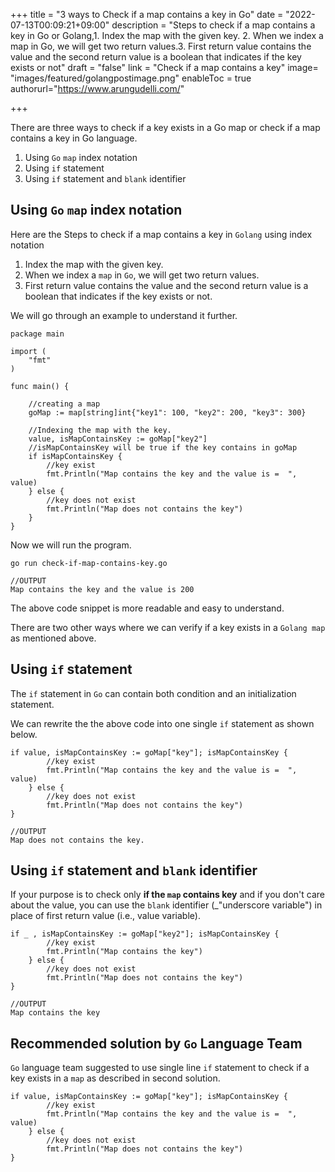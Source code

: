 +++
title = "3 ways to Check if a map contains a key in Go"
date = "2022-07-13T00:09:21+09:00"
description = "Steps to check if a map contains a key in Go or Golang,1. Index the map with the given key. 2. When we index a map in Go, we will get two return values.3. First return value contains the value and the second return value is a boolean that indicates if the key exists or not"
draft = "false"
link = "Check if a map contains a key"
image= "images/featured/golangpostimage.png"
enableToc = true
authorurl="https://www.arungudelli.com/"

+++

There are three ways to check if a key exists in a Go map or check if a map contains a key in Go language.

1. Using `Go` `map` index notation 
2. Using `if` statement 
3. Using `if` statement and `blank` identifier 

## Using `Go` `map` index notation

Here are the Steps to check if a map contains a key in `Golang` using index notation

1. Index the map with the given key.
2. When we index a `map` in `Go`, we will get two return values.
3. First return value contains the value and the second return value is a boolean that indicates if the key exists or not.

We will go through an example to understand it further.

```
package main

import (
	"fmt"
)

func main() {

	//creating a map
	goMap := map[string]int{"key1": 100, "key2": 200, "key3": 300}

	//Indexing the map with the key.
	value, isMapContainsKey := goMap["key2"]
	//isMapContainsKey will be true if the key contains in goMap
	if isMapContainsKey {
		//key exist
		fmt.Println("Map contains the key and the value is =  ", value)
	} else {
		//key does not exist
		fmt.Println("Map does not contains the key")
	}
}

```

Now we will run the program.

```
go run check-if-map-contains-key.go

//OUTPUT
Map contains the key and the value is 200
```

The above code snippet is more readable and easy to understand.

There are two other ways where we can verify if a key exists in a `Golang map` as mentioned above.

## Using `if` statement

The `if` statement in `Go` can contain both condition and an initialization statement. 

We can rewrite the the above code into one single `if` statement as shown below.

```
if value, isMapContainsKey := goMap["key"]; isMapContainsKey {
		//key exist
		fmt.Println("Map contains the key and the value is =  ", value)
	} else {
		//key does not exist
		fmt.Println("Map does not contains the key")
}

//OUTPUT
Map does not contains the key.
```

## Using `if` statement and `blank` identifier

If your purpose is to check only **if the `map` contains key** and if you don't care about the value, you can use the `blank` identifier (_"underscore variable") in place of first return value (i.e., value variable).

```
if _ , isMapContainsKey := goMap["key2"]; isMapContainsKey {
		//key exist
		fmt.Println("Map contains the key")
	} else {
		//key does not exist
		fmt.Println("Map does not contains the key")
}

//OUTPUT
Map contains the key
```

## Recommended solution by `Go` Language Team

`Go` language team suggested to use single line `if` statement to check if a key exists in a `map` as described in second solution.  

```
if value, isMapContainsKey := goMap["key"]; isMapContainsKey {
		//key exist
		fmt.Println("Map contains the key and the value is =  ", value)
	} else {
		//key does not exist
		fmt.Println("Map does not contains the key")
}
```
